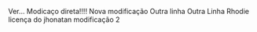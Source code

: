 Ver... Modicaço direta!!!!
Nova modificação
Outra linha
Outra Linha Rhodie
licença do jhonatan
modificação 2

